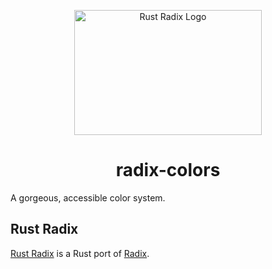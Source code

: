 <p align="center">
    <a href="../../logo.svg">
        <img src="../../logo.svg" width="300" height="200" alt="Rust Radix Logo">
    </a>
</p>

<h1 align="center">radix-colors</h1>

A gorgeous, accessible color system.

## Rust Radix

[Rust Radix](https://github.com/RustForWeb/radix) is a Rust port of [Radix](https://www.radix-ui.com/colors).
